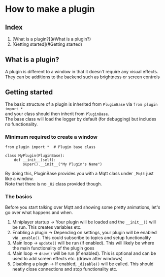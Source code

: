 # How to make a plugin

## Index
1. [What is a plugin?](#What is a plugin?)
2. [Getting started](#Getting started)

## What is a plugin?

A plugin is different to a window in that it doesn't require any visual effects.
They can be additions to the backend such as brightness or screen controls

## Getting started

The basic structure of a plugin is inherited from `PluginBase` via `from plugin import *` <br>
and your class should then inherit from `PluginBase`.<br>
The base class will load the logger by default (for debugging) but includes no functionality.

### Minimum required to create a window
```
from plugin import *  # Plugin base class

class MyPlugin(PluginBase):
    def __init__(self):
        super().__init__("My Plugin's Name")
```

By doing this, PluginBase provides you with a Mqtt class under `_Mqtt` just like a window.<br>
Note that there is no `_Ui` class provided though.

### The basics
Before you start talking over Mqtt and showing some pretty animations, let's go over what happens and when.

1. Miniplayer startup -> Your plugin will be loaded and the `__init__()` will be run. This creates variables etc.
2. Enabling a plugin -> Depending on settings, your plugin will be enabled via `_enable()`. This could subscribe to topics and setup functionality
3. Main loop -> `update()` will be run (if enabled). This will likely be where the main functionality of the plugin goes
4. Main loop -> `draw()` will be run (if enabled). This is optional and can be used to add screen effects etc. (drawn after windows)
5. Disabling a plugin -> If enabled, `_disable()` will be called. This should neatly close connections and stop functionality etc.
